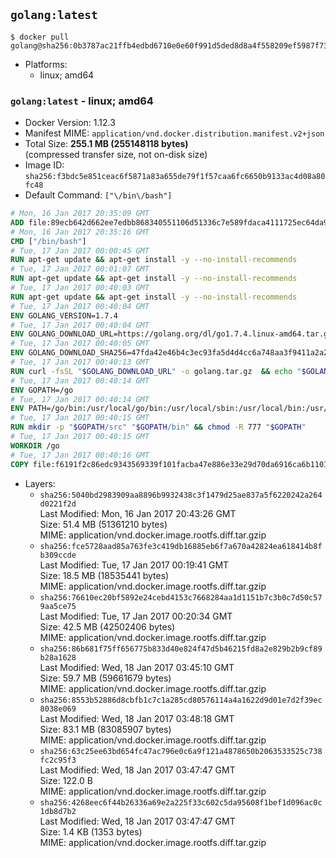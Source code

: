 ## `golang:latest`

```console
$ docker pull golang@sha256:0b3787ac21ffb4edbd6710e0e60f991d5ded8d8a4f558209ef5987f73db4211a
```

-	Platforms:
	-	linux; amd64

### `golang:latest` - linux; amd64

-	Docker Version: 1.12.3
-	Manifest MIME: `application/vnd.docker.distribution.manifest.v2+json`
-	Total Size: **255.1 MB (255148118 bytes)**  
	(compressed transfer size, not on-disk size)
-	Image ID: `sha256:f3bdc5e851ceac6f5871a83a655de79f1f57caa6fc6650b9133ac4d08a80fc48`
-	Default Command: `["\/bin\/bash"]`

```dockerfile
# Mon, 16 Jan 2017 20:35:09 GMT
ADD file:89ecb642d662ee7edbb868340551106d51336c7e589fdaca4111725ec64da957 in / 
# Mon, 16 Jan 2017 20:35:16 GMT
CMD ["/bin/bash"]
# Tue, 17 Jan 2017 00:00:45 GMT
RUN apt-get update && apt-get install -y --no-install-recommends 		ca-certificates 		curl 		wget 	&& rm -rf /var/lib/apt/lists/*
# Tue, 17 Jan 2017 00:01:07 GMT
RUN apt-get update && apt-get install -y --no-install-recommends 		bzr 		git 		mercurial 		openssh-client 		subversion 				procps 	&& rm -rf /var/lib/apt/lists/*
# Tue, 17 Jan 2017 00:40:03 GMT
RUN apt-get update && apt-get install -y --no-install-recommends 		g++ 		gcc 		libc6-dev 		make 		pkg-config 	&& rm -rf /var/lib/apt/lists/*
# Tue, 17 Jan 2017 00:40:04 GMT
ENV GOLANG_VERSION=1.7.4
# Tue, 17 Jan 2017 00:40:04 GMT
ENV GOLANG_DOWNLOAD_URL=https://golang.org/dl/go1.7.4.linux-amd64.tar.gz
# Tue, 17 Jan 2017 00:40:05 GMT
ENV GOLANG_DOWNLOAD_SHA256=47fda42e46b4c3ec93fa5d4d4cc6a748aa3f9411a2a2b7e08e3a6d80d753ec8b
# Tue, 17 Jan 2017 00:40:13 GMT
RUN curl -fsSL "$GOLANG_DOWNLOAD_URL" -o golang.tar.gz 	&& echo "$GOLANG_DOWNLOAD_SHA256  golang.tar.gz" | sha256sum -c - 	&& tar -C /usr/local -xzf golang.tar.gz 	&& rm golang.tar.gz
# Tue, 17 Jan 2017 00:40:14 GMT
ENV GOPATH=/go
# Tue, 17 Jan 2017 00:40:14 GMT
ENV PATH=/go/bin:/usr/local/go/bin:/usr/local/sbin:/usr/local/bin:/usr/sbin:/usr/bin:/sbin:/bin
# Tue, 17 Jan 2017 00:40:15 GMT
RUN mkdir -p "$GOPATH/src" "$GOPATH/bin" && chmod -R 777 "$GOPATH"
# Tue, 17 Jan 2017 00:40:15 GMT
WORKDIR /go
# Tue, 17 Jan 2017 00:40:16 GMT
COPY file:f6191f2c86edc9343569339f101facba47e886e33e29d70da6916ca6b1101a53 in /usr/local/bin/ 
```

-	Layers:
	-	`sha256:5040bd2983909aa8896b9932438c3f1479d25ae837a5f6220242a264d0221f2d`  
		Last Modified: Mon, 16 Jan 2017 20:43:26 GMT  
		Size: 51.4 MB (51361210 bytes)  
		MIME: application/vnd.docker.image.rootfs.diff.tar.gzip
	-	`sha256:fce5728aad85a763fe3c419db16885eb6f7a670a42824ea618414b8fb309ccde`  
		Last Modified: Tue, 17 Jan 2017 00:19:41 GMT  
		Size: 18.5 MB (18535441 bytes)  
		MIME: application/vnd.docker.image.rootfs.diff.tar.gzip
	-	`sha256:76610ec20bf5892e24cebd4153c7668284aa1d1151b7c3b0c7d50c579aa5ce75`  
		Last Modified: Tue, 17 Jan 2017 00:20:34 GMT  
		Size: 42.5 MB (42502406 bytes)  
		MIME: application/vnd.docker.image.rootfs.diff.tar.gzip
	-	`sha256:86b681f75ff656775b833d40e824f47d5b46215fd8a2e829b2b9cf89b28a1628`  
		Last Modified: Wed, 18 Jan 2017 03:45:10 GMT  
		Size: 59.7 MB (59661679 bytes)  
		MIME: application/vnd.docker.image.rootfs.diff.tar.gzip
	-	`sha256:8553b52886d8cbfb1c7c1a285cd80576114a4a1622d9d01e7d2f39ec8038e069`  
		Last Modified: Wed, 18 Jan 2017 03:48:18 GMT  
		Size: 83.1 MB (83085907 bytes)  
		MIME: application/vnd.docker.image.rootfs.diff.tar.gzip
	-	`sha256:63c25ee63bd654fc47ac796e0c6a9f121a4878650b2063533525c738fc2c95f3`  
		Last Modified: Wed, 18 Jan 2017 03:47:47 GMT  
		Size: 122.0 B  
		MIME: application/vnd.docker.image.rootfs.diff.tar.gzip
	-	`sha256:4268eec6f44b26336a69e2a225f33c602c5da95608f1bef1d096ac0c1db8d7b2`  
		Last Modified: Wed, 18 Jan 2017 03:47:47 GMT  
		Size: 1.4 KB (1353 bytes)  
		MIME: application/vnd.docker.image.rootfs.diff.tar.gzip
